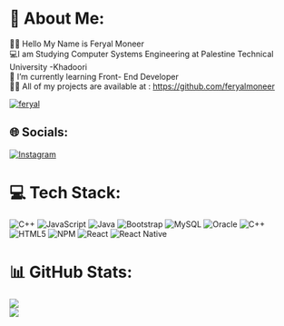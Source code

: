 # 💫 About Me:
👋🏻 Hello My Name is Feryal Moneer<br>💻I am Studying Computer  Systems Engineering at Palestine Technical University -Khadoori<br>🌱 I’m currently learning Front- End Developer<br>👨‍💻 All of my projects are available at : https://github.com/feryalmoneer<br> 
<p align="left" dir="auto"> <a target="_blank" rel="noopener noreferrer nofollow" href="https://github.com/feryalmoneer"><img src="https://camo.githubusercontent.com/db5ea38bac0be666ba71833def85fa989f15d387cc27c61ed2b85fd3db151ebc/68747470733a2f2f6b6f6d617265762e636f6d2f67687076632f3f757365726e616d653d72616768616468616e6f6e266c6162656c3d50726f66696c65253230766965777326636f6c6f723d306537356236267374796c653d666c6174" alt="feryal" data-canonical-src="https://komarev.com/ghpvc/?username=raghadhanon&amp;label=Profile%20views&amp;color=0e75b6&amp;style=flat" style="max-width: 100%;"></a> </p>

## 🌐 Socials:
 [![Instagram](https://img.shields.io/badge/Instagram-%23E4405F.svg?logo=Instagram&logoColor=white)](https://instagram.com/feryal_moneer) 

# 💻 Tech Stack:
![C++](https://img.shields.io/badge/c++-%2300599C.svg?style=for-the-badge&logo=c%2B%2B&logoColor=white) ![JavaScript](https://img.shields.io/badge/javascript-%23323330.svg?style=for-the-badge&logo=javascript&logoColor=%23F7DF1E) ![Java](https://img.shields.io/badge/java-%23ED8B00.svg?style=for-the-badge&logo=openjdk&logoColor=white) ![Bootstrap](https://img.shields.io/badge/bootstrap-%238511FA.svg?style=for-the-badge&logo=bootstrap&logoColor=white) ![MySQL](https://img.shields.io/badge/mysql-%2300000f.svg?style=for-the-badge&logo=mysql&logoColor=white) ![Oracle](https://img.shields.io/badge/Oracle-F80000?style=for-the-badge&logo=oracle&logoColor=white) ![C++](https://img.shields.io/badge/c++-%2300599C.svg?style=for-the-badge&logo=c%2B%2B&logoColor=white) ![HTML5](https://img.shields.io/badge/html5-%23E34F26.svg?style=for-the-badge&logo=html5&logoColor=white) ![NPM](https://img.shields.io/badge/NPM-%23CB3837.svg?style=for-the-badge&logo=npm&logoColor=white) ![React](https://img.shields.io/badge/react-%2320232a.svg?style=for-the-badge&logo=react&logoColor=%2361DAFB) ![React Native](https://img.shields.io/badge/react_native-%2320232a.svg?style=for-the-badge&logo=react&logoColor=%2361DAFB)
# 📊 GitHub Stats:

![](https://github-readme-streak-stats.herokuapp.com/?user=feryalmoneer&theme=monokai&hide_border=false)<br/>
![](https://github-readme-stats.vercel.app/api/top-langs/?username=feryalmoneer&theme=monokai&hide_border=false&include_all_commits=true&count_private=true&layout=compact)


